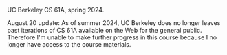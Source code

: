 UC Berkeley CS 61A, spring 2024.

August 20 update: As of summer 2024, UC Berkeley does no longer leaves past iterations of CS 61A available on the Web for the general public. Therefore I'm unable to make further progress in this course because I no longer have access to the course materials.